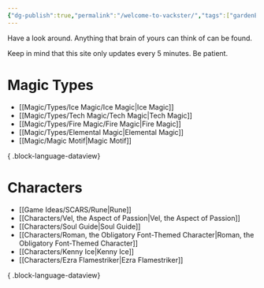 ```yaml
---
{"dg-publish":true,"permalink":"/welcome-to-vackster/","tags":["gardenEntry"]}
---
```


Have a look around.
Anything that brain of yours can think of can be found.

Keep in mind that this site only updates every 5 minutes. Be patient.

# Magic Types
- [[Magic/Types/Ice Magic/Ice Magic\|Ice Magic]]
- [[Magic/Types/Tech Magic/Tech Magic\|Tech Magic]]
- [[Magic/Types/Fire Magic/Fire Magic\|Fire Magic]]
- [[Magic/Types/Elemental Magic\|Elemental Magic]]
- [[Magic/Magic Motif\|Magic Motif]]

{ .block-language-dataview}

# Characters
- [[Game Ideas/SCARS/Rune\|Rune]]
- [[Characters/Vel, the Aspect of Passion\|Vel, the Aspect of Passion]]
- [[Characters/Soul Guide\|Soul Guide]]
- [[Characters/Roman, the Obligatory Font-Themed Character\|Roman, the Obligatory Font-Themed Character]]
- [[Characters/Kenny Ice\|Kenny Ice]]
- [[Characters/Ezra Flamestriker\|Ezra Flamestriker]]

{ .block-language-dataview}